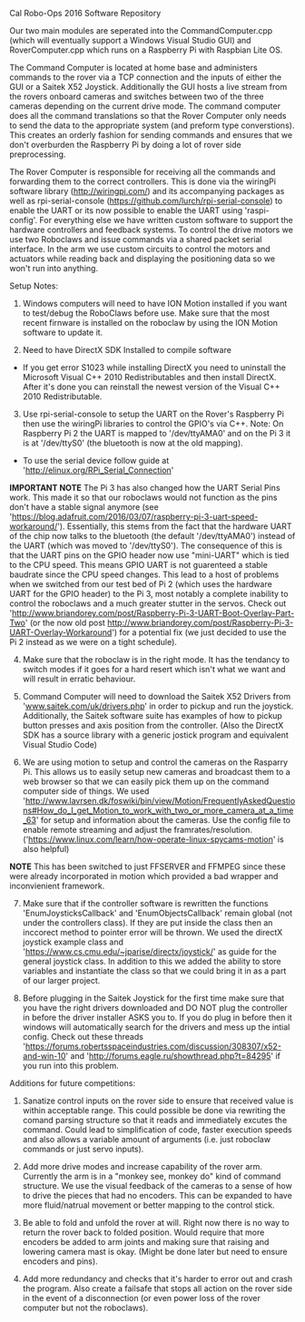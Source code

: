 Cal Robo-Ops 2016 Software Repository

Our two main modules are seperated into the CommandComputer.cpp (which will eventually support a Windows Visual Studio GUI) and RoverComputer.cpp which runs on a Raspberry Pi with Raspbian Lite OS.

The Command Computer is located at home base and administers commands to the rover via a TCP connection and the inputs of either the GUI or a Saitek X52 Joystick. Additionally the GUI hosts a live stream from the rovers onboard cameras and switches between two of the three cameras depending on the current drive mode. The command computer does all the command translations so that the Rover Computer only needs to send the data to the appropriate system (and preform type converstions). This creates an orderly fashion for sending commands and ensures that we don't overburden the Raspberry Pi by doing a lot of rover side preprocessing.

The Rover Computer is responsible for receiving all the commands and forwarding them to the correct controllers. This is done via the wiringPi software library (http://wiringpi.com/) and its accompanying packages as well as rpi-serial-console (https://github.com/lurch/rpi-serial-console) to enable the UART or its now possible to enable the UART using 'raspi-config'. For everything else we have written custom software to support the hardware controllers and feedback systems. To control the drive motors we use two Roboclaws and issue commands via a shared packet serial interface. In the arm we use custom circuits to control the motors and actuators while reading back and displaying the positioning data so we won't run into anything.

Setup Notes:

1. Windows computers will need to have ION Motion installed if you want to test/debug the RoboClaws before use. Make sure that the most recent firnware is installed on the roboclaw by using the ION Motion software to update it.

2. Need to have DirectX SDK Installed to compile software

- If you get error S1023 while installing DirectX you need to uninstall the Microsoft Visual C++ 2010 Redistributables and then install DirectX. After it's done you can reinstall the newest version of the Visual C++ 2010 Redistributable.

3. Use rpi-serial-console to setup the UART on the Rover's Raspberry Pi then use the wiringPi libraries to control the GPIO's via C++. Note: On Raspberry Pi 2 the UART is mapped to '/dev/ttyAMA0' and on the Pi 3 it is at '/dev/ttyS0' (the bluetooth is now at the old mapping).

- To use the serial device follow guide at 'http://elinux.org/RPi_Serial_Connection'

**IMPORTANT NOTE** The Pi 3 has also changed how the UART Serial Pins work. This made it so that our roboclaws would not function as the pins don't have a stable signal anymore (see 'https://blog.adafruit.com/2016/03/07/raspberry-pi-3-uart-speed-workaround/'). Essentially, this stems from the fact that the hardware UART of the chip now talks to the bluetooth (the default '/dev/ttyAMA0') instead of the UART (which was moved to '/dev/ttyS0'). The consequence of this is that the UART pins on the GPIO header now use "mini-UART" which is tied to the CPU speed. This means GPIO UART is not guarenteed a stable baudrate since the CPU speed changes. This lead to a host of problems when we switched from our test bed of Pi 2 (which uses the hardware UART for the GPIO header) to the Pi 3, most notably a complete inability to control the roboclaws and a much greater stutter in the servos. Check out 'http://www.briandorey.com/post/Raspberry-Pi-3-UART-Boot-Overlay-Part-Two' (or the now old post http://www.briandorey.com/post/Raspberry-Pi-3-UART-Overlay-Workaround') for a potential fix (we just decided to use the Pi 2 instead as we were on a tight schedule).

4. Make sure that the roboclaw is in the right mode. It has the tendancy to switch modes if it goes for a hard resert which isn't what we want and will result in erratic behaviour.

5. Command Computer will need to download the Saitek X52 Drivers from 'www.saitek.com/uk/drivers.php' in order to pickup and run the joystick. Additionally, the Saitek software suite has examples of how to pickup button presses and axis position from the controller. (Also the DirectX SDK has a source library with a generic jostick program and equivalent Visual Studio Code)

6. We are using motion to setup and control the cameras on the Rasparry Pi. This allows us to easily setup new cameras and broadcast them to a web browser so that we can easily pick them up on the command computer side of things. We used 'http://www.lavrsen.dk/foswiki/bin/view/Motion/FrequentlyAskedQuestions#How_do_I_get_Motion_to_work_with_two_or_more_camera_at_a_time_63' for setup and information about the cameras. Use the config file to enable remote streaming and adjust the framrates/resolution. ('https://www.linux.com/learn/how-operate-linux-spycams-motion' is also helpful)

**NOTE** This has been switched to just FFSERVER and FFMPEG since these were already incorporated in motion which provided a bad wrapper and inconvienient framework.

7. Make sure that if the controller software is rewritten the functions 'EnumJoysticksCallback' and 'EnumObjectsCallback' remain global (not under the controllers class). If they are put inside the class then an inccorect method to pointer error will be thrown. We used the directX joystick example class and 'https://www.cs.cmu.edu/~jparise/directx/joystick/' as guide for the general joystick class. In addition to this we added the ability to store variables and instantiate the class so that we could bring it in as a part of our larger project.

8. Before plugging in the Saitek Joystick for the first time make sure that you have the right drivers downloaded and DO NOT plug the controller in before the driver installer ASKS you to. If you do plug in before then it windows will automatically search for the drivers and mess up the intial config. Check out these threads 'https://forums.robertsspaceindustries.com/discussion/308307/x52-and-win-10' and 'http://forums.eagle.ru/showthread.php?t=84295' if you run into this problem.

Additions for future competitions:

1. Sanatize control inputs on the rover side to ensure that received value is within acceptable range. This could possible be done via rewriting the comand parsing structure so that it reads and immediately excutes the command. Could lead to simplification of code, faster execution speeds and also allows a variable amount of arguments (i.e. just roboclaw commands or just servo inputs).

2. Add more drive modes and increase capability of the rover arm. Currently the arm is in a "monkey see, monkey do" kind of command structure. We use the visual feedback of the cameras to a sense of how to drive the pieces that had no encoders. This can be expanded to have more fluid/natrual movement or better mapping to the control stick.

3. Be able to fold and unfold the rover at will. Right now there is no way to return the rover back to folded position. Would require that more encoders be added to arm joints and making sure that raising and lowering camera mast is okay. (Might be done later but need to ensure encoders and pins).

4. Add more redundancy and checks that it's harder to error out and crash the program. Also create a failsafe that stops all action on the rover side in the event of a disconnection (or even power loss  of the rover computer but not the roboclaws).
	